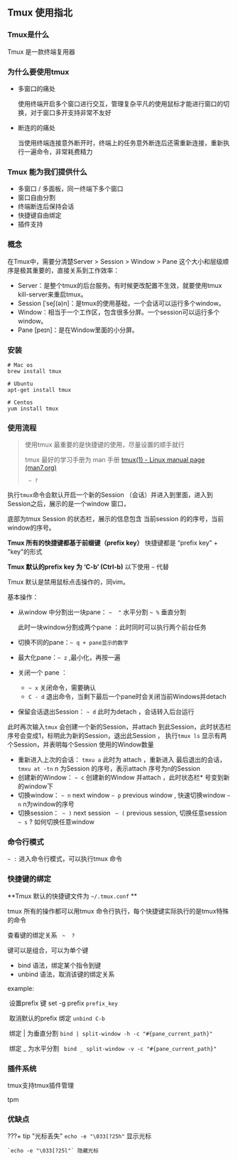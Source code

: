 ## Tmux 使用指北

### Tmux是什么

Tmux 是一款终端复用器

### 为什么要使用tmux

- 多窗口的痛处

  使用终端开启多个窗口进行交互，管理复杂平凡的使用鼠标才能进行窗口的切换，对于窗口多开支持非常不友好

- 断连的的痛处

  当使用终端连接意外断开时，终端上的任务意外断连后还需重新连接，重新执行一遍命令，非常耗费精力

### Tmux 能为我们提供什么

-   多窗口 / 多面板，同一终端下多个窗口
-   窗口自由分割
-   终端断连后保持会话
-   快捷键自由绑定
-   插件支持

### 概念

在Tmux中，需要分清楚Server > Session > Window > Pane 这个大小和层级顺序是极其重要的，直接关系到工作效率：

-   Server：是整个tmux的后台服务。有时候更改配置不生效，就要使用tmux kill-server来重启tmux。
-   Session [ˈseʃ(ə)n]：是tmux的使用基础，一个会话可以运行多个window。
-   Window：相当于一个工作区，包含很多分屏。一个session可以运行多个window。
-   Pane [peɪn]：是在Window里面的小分屏。



###  安装

```shell
# Mac os
brew install tmux

# Ubuntu
apt-get install tmux

# Centos
yum install tmux
```



### 使用流程

> 使用tmux 最重要的是快捷键的使用，尽量设置的顺手就行
>
> tmux 最好的学习手册为 man 手册  [tmux(1) - Linux manual page (man7.org)](https://www.man7.org/linux/man-pages/man1/tmux.1.html)
>
> ` ~ ?`

执行`tmux`命令会默认开启一个新的Session （会话）并进入到里面，进入到Session之后，展示的是一个window 窗口，

底部为tmux  Session 的状态栏，展示的信息包含 当前session 的的序号，当前window的序号。

**Tmux 所有的快捷键都基于前缀键（prefix key）**  快捷键都是 “prefix key” + "key"的形式

**Tmux 默认的prefix key 为 ‘C-b’ (Ctrl-b)**    以下使用 `~` 代替

Tmux 默认是禁用鼠标点击操作的，同vim。

基本操作：

- 从window 中分割出一块pane： `~  "` 水平分割  `~ %` 垂直分割 

  此时一块window分割成两个pane ：此时同时可以执行两个前台任务

- 切换不同的pane：`~ q + pane显示的数字` 

- 最大化pane：`~ z` ,最小化，再按一遍

- 关闭一个 pane ：

  - `~ x` 关闭命令，需要确认
  - `C - d` 退出命令，当剩下最后一个pane时会关闭当前Windows并detach 

- 保留会话退出Session： `~ d` 此时为detach ，会话转入后台运行

此时再次输入`tmux` 会创建一个新的Session，并attach 到此Session，此时状态栏序号会变成1，标明此为新的Session，退出此Session ， 执行`tmux ls` 显示有两个Session，并表明每个Session 使用的Window数量

- 重新进入上次的会话：  `tmxu a` 此时为 attach ，重新进入 最后退出的会话，`tmxu at -tn` n 为Session 的序号，表示attach 序号为n的Session
- 创建新的Window： `~ c` 创建新的Window 并attach ，此时状态栏* 号变到新的window下
- 切换window： `~ n` next window  `~ p` previous window , 快速切换window `~ n` n为window的序号
- 切换session：` ~ )` next session  ` ~ (` previous session, 切换任意session `~ s`   ? 如何切换任意window

### 命令行模式

`~ :` 进入命令行模式，可以执行tmux 命令

###  快捷键的绑定

**Tmux 默认的快捷键文件为 `~/.tmux.conf` **

tmux 所有的操作都可以用tmux 命令行执行，每个快捷键实际执行的是tmux特殊的命令

查看键的绑定关系 ` ~  ?`

键可以是组合，可以为单个键

- bind 语法，绑定某个指令到键
- unbind 语法，取消该键的绑定关系

example:

​	设置prefix 键  set -g prefix  `prefix_key`

​	取消默认的prefix 绑定  `unbind C-b`

​	绑定 | 为垂直分割  `bind | split-window -h -c "#{pane_current_path}"`

​	绑定 _ 为水平分割   ` bind _ split-window -v -c "#{pane_current_path}"`

### 插件系统 

tmux支持tmux插件管理

tpm

### 优缺点








???+ tip "光标丢失"
	`echo -e "\033[?25h"` 显示光标
	
	`echo -e "\033[?25l"` 隐藏光标

